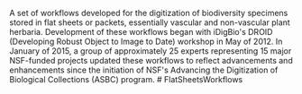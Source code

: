 A set of workflows developed for the digitization of biodiversity specimens stored in flat sheets or packets, essentially vascular and non-vascular plant herbaria. Development of these workflows began with iDigBio's DROID (Developing Robust Object to Image to Date) workshop in May of 2012. In January of 2015, a group of approximately 25 experts representing 15 major NSF-funded projects updated these workflows to reflect advancements and enhancements since the initiation of NSF's Advancing the Digitization of Biological Collections (ASBC) program.  # FlatSheetsWorkflows
